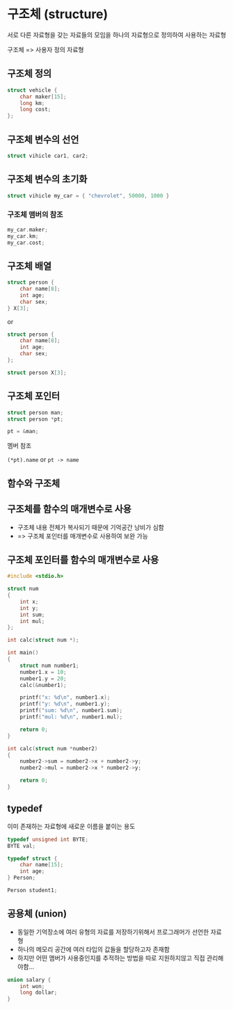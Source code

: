 # 구조체 (structure)

서로 다른 자료형을 갖는 자료들의 모임을
하나의 자료형으로 정의하여 사용하는 자료형

구조체 => 사용자 정의 자료형

## 구조체 정의

```c
struct vehicle {
    char maker[15];
    long km;
    long cost;
};
```

## 구조체 변수의 선언

```c
struct vihicle car1, car2;
```

## 구조체 변수의 초기화

```c
struct vihicle my_car = { "chevrolet", 50000, 1000 }
```

### 구조체 맴버의 참조

```c
my_car.maker;
my_car.km;
my_car.cost;
```

## 구조체 배열

```c
struct person {
    char name[8];
    int age;
    char sex;
} X[3];
```

or

```c
struct person {
    char name[8];
    int age;
    char sex;
};

struct person X[3];
```

## 구조체 포인터

```c
struct person man;
struct person *pt;

pt = &man;
```

멤버 참조

`(*pt).name` or `pt -> name`

## 함수와 구조체

## 구조체를 함수의 매개변수로 사용

* 구조체 내용 전체가 복사되기 때문에 기억공간 낭비가 심함
* => 구조체 포인터를 매개변수로 사용하여 보완 가능

## 구조체 포인터를 함수의 매개변수로 사용

```c
#include <stdio.h>

struct num
{
    int x;
    int y;
    int sum;
    int mul;
};

int calc(struct num *);

int main()
{
    struct num number1;
    number1.x = 10;
    number1.y = 20;
    calc(&number1);

    printf("x: %d\n", number1.x);
    printf("y: %d\n", number1.y);
    printf("sum: %d\n", number1.sum);
    printf("mul: %d\n", number1.mul);

    return 0;
}

int calc(struct num *number2)
{
    number2->sum = number2->x + number2->y;
    number2->mul = number2->x * number2->y;

    return 0;
}
```

## typedef

이미 존재하는 자료형에 새로운 이름을 붙이는 용도

```c
typedef unsigned int BYTE;
BYTE val;
```

```c
typedef struct {
    char name[15];
    int age;
} Person;

Person student1;
```

## 공용체 (union)

* 동일한 기억장소에 여러 유형의 자료를 저장하기위해서 프로그래머가 선언한 자료형
* 하나의 메모리 공간에 여러 타입의 값들을 할당하고자 존재함
* 하지만 어떤 맴버가 사용중인지를 추적하는 방법을 따로 지원하지않고 직접 관리해야함...

```c
union salary {
    int won;
    long dollar;
}
```
